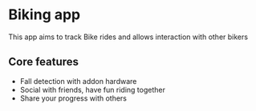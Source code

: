 # Biking app

This app aims to track Bike rides and allows interaction with other bikers

## Core features

- Fall detection with addon hardware
- Social with friends, have fun riding together
- Share your progress with others
